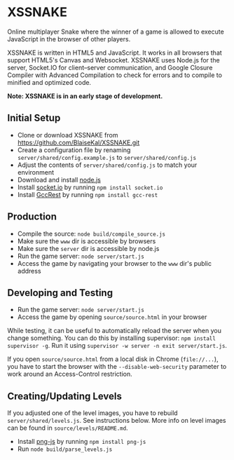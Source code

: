 # XSSNAKE

Online multiplayer Snake where the winner of a game is allowed to execute
JavaScript in the browser of other players.

XSSNAKE is written in HTML5 and JavaScript. It works in all browsers that 
support HTML5's Canvas and Websocket. XSSNAKE uses Node.js for the server,
Socket.IO for client–server communication, and Google Closure Compiler with
Advanced Compilation to check for errors and to compile to minified and
optimized code.

**Note: XSSNAKE is in an early stage of development.**


## Initial Setup

 * Clone or download XSSNAKE from https://github.com/BlaiseKal/XSSNAKE.git
 * Create a configuration file by renaming `server/shared/config.example.js` to
   `server/shared/config.js`
 * Adjust the contents of `server/shared/config.js` to match your environment
 * Download and install [node.js](http://nodejs.org/)
 * Install [socket.io](https://npmjs.org/package/socket.io) by running
   `npm install socket.io`
 * Install [GccRest](https://github.com/BlaiseKal/GccRest) by running
   `npm install gcc-rest`

## Production

 * Compile the source: `node build/compile_source.js`
 * Make sure the `www` dir is accessible by browsers
 * Make sure the `server` dir is accessible by node.js
 * Run the game server: `node server/start.js`
 * Access the game by navigating your browser to the `www` dir's public address

## Developing and Testing

 * Run the game server: `node server/start.js`
 * Access the game by opening `source/source.html` in your browser

While testing, it can be useful to automatically reload the server when you
change something. You can do this by installing supervisor: `npm install
supervisor -g`. Run it using `supervisor -w server -n exit server/start.js`.

If you open `source/source.html` from a local disk in Chrome (`file://...`), you
have to start the browser with the `--disable-web-security` parameter to
work around an Access-Control restriction.

## Creating/Updating Levels

If you adjusted one of the level images, you have to rebuild
`server/shared/levels.js`. See instructions below. More info on level images
can be found in `source/levels/README.md`.

 * Install [png-js](https://npmjs.org/package/png-js) by running
   `npm install png-js`
 * Run `node build/parse_levels.js`